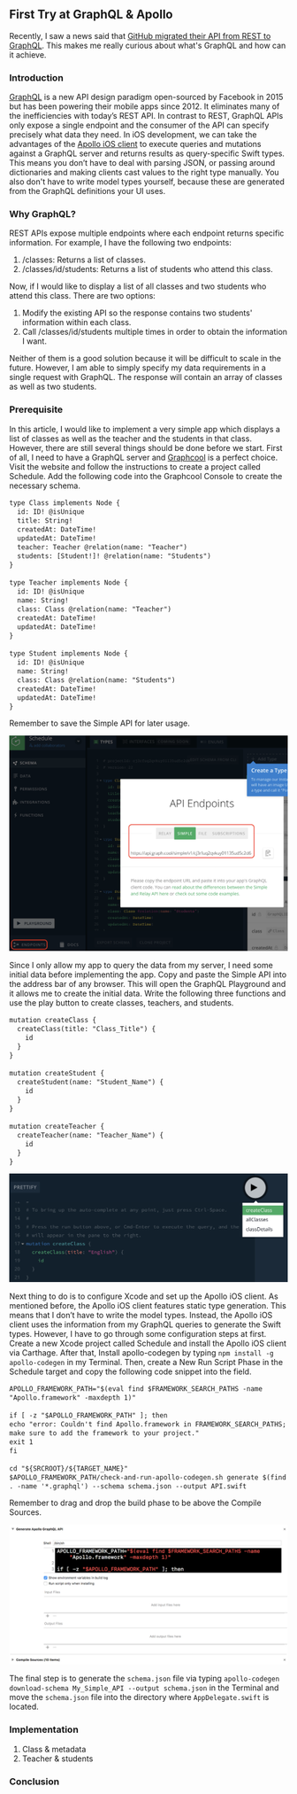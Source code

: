 ## First Try at GraphQL & Apollo
Recently, I saw a news said that [GitHub migrated their API from REST to GraphQL](https://developer.github.com/v4/guides/migrating-from-rest/).
This makes me really curious about what's GraphQL and how can it achieve.

### Introduction
[GraphQL](http://graphql.org) is a new API design paradigm open-sourced by Facebook in 2015 but has been powering their mobile apps since 2012.
It eliminates many of the inefficiencies with today’s REST API.
In contrast to REST, GraphQL APIs only expose a single endpoint and the consumer of the API can specify precisely what data they need.
In iOS development, we can take the advantages of the [Apollo iOS client](https://github.com/apollographql/apollo-ios) to execute queries and mutations against a GraphQL server and returns results as query-specific Swift types.
This means you don’t have to deal with parsing JSON, or passing around dictionaries and making clients cast values to the right type manually.
You also don't have to write model types yourself, because these are generated from the GraphQL definitions your UI uses.

### Why GraphQL?
REST APIs expose multiple endpoints where each endpoint returns specific information.
For example, I have the following two endpoints:

1. /classes: Returns a list of classes.
2. /classes/id/students: Returns a list of students who attend this class.

Now, if I would like to display a list of all classes and two students who attend this class. There are two options:

1. Modify the existing API so the response contains two students' information within each class.
2. Call /classes/id/students multiple times in order to obtain the information I want.

Neither of them is a good solution because it will be difficult to scale in the future.
However, I am able to simply specify my data requirements in a single request with GraphQL.
The response will contain an array of classes as well as two students.

### Prerequisite
In this article, I would like to implement a very simple app which displays a list of classes as well as the teacher and the students in that class.
However, there are still several things should be done before we start.
First of all, I need to have a GraphQL server and [Graphcool](https://www.graph.cool) is a perfect choice.
Visit the website and follow the instructions to create a project called Schedule. Add the following code into the Graphcool Console to create the necessary schema.
```
type Class implements Node {
  id: ID! @isUnique
  title: String!
  createdAt: DateTime!
  updatedAt: DateTime!
  teacher: Teacher @relation(name: "Teacher")
  students: [Student!]! @relation(name: "Students")
}

type Teacher implements Node {
  id: ID! @isUnique
  name: String!
  class: Class @relation(name: "Teacher")
  createdAt: DateTime!
  updatedAt: DateTime!
}

type Student implements Node {
  id: ID! @isUnique
  name: String!
  class: Class @relation(name: "Students")
  createdAt: DateTime!
  updatedAt: DateTime!
}
```
Remember to save the Simple API for later usage.

![SimpleAPI](https://github.com/ShengHuaWu/Schedule/blob/master/Resources/SimpleAPI.png)

Since I only allow my app to query the data from my server, I need some initial data before implementing the app.
Copy and paste the Simple API into the address bar of any browser.
This will open the GraphQL Playground and it allows me to create the initial data.
Write the following three functions and use the play button to create classes, teachers, and students.
```
mutation createClass {
  createClass(title: "Class_Title") {
    id
  }
}

mutation createStudent {
  createStudent(name: "Student_Name") {
    id
  }
}

mutation createTeacher {
  createTeacher(name: "Teacher_Name") {
    id
  }
}
```

![PlayButton](https://github.com/ShengHuaWu/Schedule/blob/master/Resources/PlayButton.png)

Next thing to do is to configure Xcode and set up the Apollo iOS client.
As mentioned before, the Apollo iOS client features static type generation.
This means that I don’t have to write the model types.
Instead, the Apollo iOS client uses the information from my GraphQL queries to generate the Swift types.
However, I have to go through some configuration steps at first.
Create a new Xcode project called Schedule and install the Apollo iOS client via Carthage.
After that, Install apollo-codegen by typing `npm install -g apollo-codegen` in my Terminal.
Then, create a New Run Script Phase in the Schedule target and copy the following code snippet into the field.
```
APOLLO_FRAMEWORK_PATH="$(eval find $FRAMEWORK_SEARCH_PATHS -name "Apollo.framework" -maxdepth 1)"

if [ -z "$APOLLO_FRAMEWORK_PATH" ]; then
echo "error: Couldn't find Apollo.framework in FRAMEWORK_SEARCH_PATHS; make sure to add the framework to your project."
exit 1
fi

cd "${SRCROOT}/${TARGET_NAME}"
$APOLLO_FRAMEWORK_PATH/check-and-run-apollo-codegen.sh generate $(find . -name '*.graphql') --schema schema.json --output API.swift
```
Remember to drag and drop the build phase to be above the Compile Sources.

![BuildPhase](https://github.com/ShengHuaWu/Schedule/blob/master/Resources/BuildPhase.png)

The final step is to generate the `schema.json` file via typing `apollo-codegen download-schema My_Simple_API --output schema.json` in the Terminal and move the `schema.json` file into the directory where `AppDelegate.swift` is located.

### Implementation
1. Class & metadata
2. Teacher & students

### Conclusion
